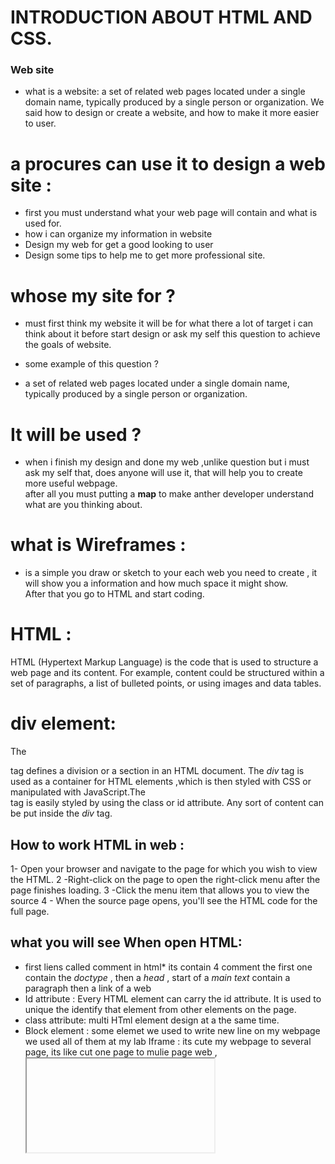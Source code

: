 # INTRODUCTION ABOUT HTML AND CSS.

### Web site 
* what is a website: a set of related web pages located under a single domain name, typically produced by a single person or organization. We said how to design or create a website, and how to make it more easier to user. 
 # a procures can use it to design  a web site :
 - first you must understand what your web page will contain and what is used for.
 - how i can organize my information in website 
 - Design my web for get a good looking to user
 - Design some tips to help me to get more professional site.

# whose my site for ? 
- must first think my website it will be for what there a lot of target i can think about it before start design or ask my self this question to achieve the goals of website.
* some example of this question ? 
 - a set of related web pages located under a single domain name, typically produced by a single person or organization.
  
  # It  will be used ? 
  -  when i finish my design and done my web ,unlike question but i must ask my self that, does anyone will use it, that will help you to create more useful webpage.  
  after all you must putting a **map** to make anther developer understand what are you thinking about.

  # what is Wireframes : 
  - is a simple you draw or sketch to your each web you need to create , it will show you a information and how much space it might show.  
 After that you go to HTML and start coding.

 # HTML : 
 HTML (Hypertext Markup Language) is the code that is used to structure a web page and its content. For example, content could be structured within a set of paragraphs, a list of bulleted points, or using images and data tables.

 # div element:
The <div> tag defines a division or a section in an HTML document. The *div* tag is used as a container for HTML elements ,which is then styled with CSS or manipulated with JavaScript.The <div> tag is easily styled by using the class or id attribute. Any sort of content can be put inside the *div* tag.

 ## How to work HTML in web :  
1- Open your browser and navigate to the page for which you wish to view the HTML.
2 -Right-click on the page to open the right-click menu after the page finishes loading.
3 -Click the menu item that allows you to view the source
4 - When the source page opens, you'll see the HTML code for the full page.

## what you will see When open HTML: 
* first liens called comment in html*
its contain 4 comment the first one contain the *doctype* , then a *head* , start of a *main text* contain a paragraph then a link of a web 
* Id attribute : Every HTML element can carry the id attribute. It is used to unique the identify that element from other elements on the page.
 * class attribute:  multi HTml element design at a the same time. 
* Block element : some elemet we used to write new line on my webpage we used all of them at my lab  Iframe : its cute my webpage to several page, its like cut one page to mulie page web ,<iframe> like that will be write in html page. 
* src: you will be put your source of thing like source of image. 
* height and width : it can you used it to edit the height and width of any thing. 
* meta: used inside the head element you write any note or information about my web page. most thing it write inside it its my name or content.

### hmtlandcss summary 
* First step before start writing your code you must design your page and write a plane like anything in the worked, to start any work and be perfect must you draw a plan to give to yourself a hint for how your work look like. at htm and scc its called wire frame.
Wire frame its a draw on paint or any app you can draw its have navigation and main place to page any design you want to your page.
* second step you start your work or coding at html then design it at css.
*Html wire frame*
- at top have a navigation bar contain links (home ,add , anything you want)
- in middle its a main page you have a flexibly to  do what you want 
- at the bottom its footer its the end of page .
*Example of html and css :

<!DOCTYPE html PUBLIC "-//W3C//DTD HTML 4.01//EN">
<html>
<head>
  <title>My first styled page</title>
</head>

<body>

<!-- Site navigation menu -->
<ul class="navbar">
  <li><a href="index.html">Home page</a>
  <li><a href="musings.html">Musings</a>
  <li><a href="town.html">My town</a>
  <li><a href="links.html">Links</a>
</ul>

<!-- Main content -->
<h1>My first styled page</h1>

<p>Welcome to my styled page!

<p>It lacks images, but at least it has style.
And it has links, even if they don't go
anywhere&hellip;

<p>There should be more here, but I don't know
what yet.

<!-- Sign and date the page, it's only polite! -->
<address>Made 5 April 2004<br>
  by myself.</address>

</body>
</html>


# Introduction about jacaScript.
Access content: we use JavaScript to select any element or attribute for html text page to run my page you start use to write head text in html then write id inside to make it run in JavaScript. and id its use it for one element and class attribute for more than one. modify content: You can use JavaScript to add elements, attributes, and text to the page. program rule: it will check for you if it will be use write at JavaScript like A mortgage calculator could collect values from a form, perform calculation, and display repayments. react to events : you can chose the script should be run to specific event like you will add a bottom to run or link to open it.] JavaScript you used it to make your web become better look or make update for your webpage to be more useful and use it better.

### The ABC of Programming : 
•	*What is a scripts?*
After you know what is your goal of your scrips, you can start to task your visual tasks that you need to achieve it. So you start to write it like step, every step of  cods depend to another ,When you are ready to code the scripts These step will translated into individual code. Computers approach tasks in a different way than humans, so your instructions must let the computer solve the task programmatically.

•	*How computer fit in with the world around them?*
Computer create models with world by using data, this data or model , model is a computer program that is designed to simulate what might or what did happen in a situation. They are used in many ways including in astronomy, economics and sciences such as physics and biology. ... Agent-based modelling is used to simulate social interactions in artificial Intelligence. So the programmers can write any code to say when this code be occurs and run it .
-	So the programming use the HTML to markup and create the model of the web page, and to make it more attractive you write code that use the browser model in css.
•	*How do I write a script for a webpage?*
Within a browser, JavaScript doesn't do anything by itself. You run JavaScript from inside your HTML webpages. To call JavaScript code from within HTML, you need the <script> element. There are two ways to use script, depending on whether you're linking to an external script or embedding a script right in your webpage.
Usually, you'll be writing scripts in their own .js files. If you want to execute a .js script from your webpage, just use <script> with an src attribute pointing to the script file, using its URL:
>	<script src="path/to/my/script.js"></script>

